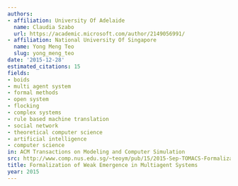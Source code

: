 ```yaml
---
authors:
- affiliation: University Of Adelaide
  name: Claudia Szabo
  url: https://academic.microsoft.com/author/2149056991/
- affiliation: National University Of Singapore
  name: Yong Meng Teo
  slug: yong_meng_teo
date: '2015-12-28'
estimated_citations: 15
fields:
- boids
- multi agent system
- formal methods
- open system
- flocking
- complex systems
- rule based machine translation
- social network
- theoretical computer science
- artificial intelligence
- computer science
in: ACM Transactions on Modeling and Computer Simulation
src: http://www.comp.nus.edu.sg/~teoym/pub/15/2015-Sep-TOMACS-Formalization-of-Weak-Emergence-in-Multiagent-Systems.pdf
title: Formalization of Weak Emergence in Multiagent Systems
year: 2015
---
```

